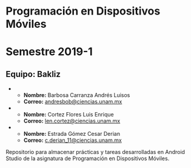 # Programación en Dispositivos Móviles
# Semestre 2019-1

## Equipo: Bakliz

* 	* **Nombre:** Barbosa Carranza Andrés Luisos
 	* **Correo:** andresbob@ciencias.unam.mx

* 	* **Nombre:** Cortez Flores Luis Enrique
 	* **Correo:** len.cortez@ciencias.unam.mx

* 	* **Nombre:** Estrada Gómez Cesar Derian
 	* **Correo:** c.derian_11@ciencias.unam.mx

Repositorio para almacenar prácticas y tareas desarrolladas en Android Studio de la asignatura de Programación en Dispositivos Móviles.